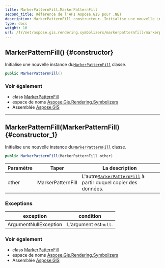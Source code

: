 ```yaml
---
title: MarkerPatternFill.MarkerPatternFill
second_title: Référence de l'API Aspose.GIS pour .NET
description: MarkerPatternFill constructeur. Initialise une nouvelle instance duMarkerPatternFill classe.
type: docs
weight: 10
url: /fr/net/aspose.gis.rendering.symbolizers/markerpatternfill/markerpatternfill/
---
```

## MarkerPatternFill() {#constructor}

Initialise une nouvelle instance du[`MarkerPatternFill`](../) classe.

```csharp
public MarkerPatternFill()
```

### Voir également

* class [MarkerPatternFill](../)
* espace de noms [Aspose.Gis.Rendering.Symbolizers](../../markerpatternfill/)
* Assemblée [Aspose.GIS](../../../)

---

## MarkerPatternFill(MarkerPatternFill) {#constructor_1}

Initialise une nouvelle instance du[`MarkerPatternFill`](../) classe.

```csharp
public MarkerPatternFill(MarkerPatternFill other)
```

| Paramètre | Taper | La description |
| --- | --- | --- |
| other | MarkerPatternFill | L'autre[`MarkerPatternFill`](../) à partir duquel copier des données. |

### Exceptions

| exception | condition |
| --- | --- |
| ArgumentNullException | L'argument est`null`. |

### Voir également

* class [MarkerPatternFill](../)
* espace de noms [Aspose.Gis.Rendering.Symbolizers](../../markerpatternfill/)
* Assemblée [Aspose.GIS](../../../)


